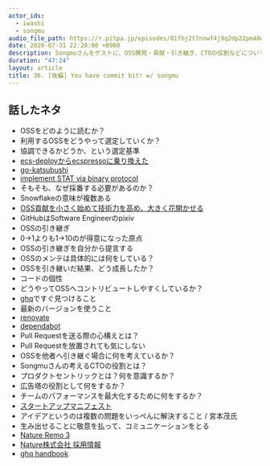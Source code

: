 ```yaml
---
actor_ids:
  - iwashi
  - songmu
audio_file_path: https://r.pitpa.jp/episodes/01fhj2t7nnwf4j9q2dp22pm48q.mp3
date: 2020-07-31 22:20:00 +0900
description: Songmuさんをゲストに、OSS開発・貢献・引き継ぎ、CTOの役割などについて語っていただいたエピソードです。
duration: "47:24"
layout: article
title: 36. [後編] You have commit bit! w/ songmu
---
```


## 話したネタ

- OSSをどのように読むか？
- 利用するOSSをどうやって選定していくか？
- 協調できるかどうか、という選定基準
- [ecs-deployからecspressoに乗り換えた](https://songmu.jp/riji/entry/2020-03-18-ecspresso.html)
- [go-katsubushi](https://github.com/kayac/go-katsubushi)
- [implement STAT via binary protocol ](https://github.com/kayac/go-katsubushi/pull/40)
- そもそも、なぜ採番する必要があるのか？
- Snowflakeの意味が複数ある
- [OSS貢献を小さく始めて技術力を高め、大きく花開かせる](https://yapcjapan.org/2020kyoto/timetable.html#/detail/21)
- GitHubはSoftware Engineerのpixiv
- OSSの引き継ぎ
- 0->1よりも1->10のが得意になった原点
- OSSの引き継ぎを自分から提言する
- OSSのメンテは具体的には何をしている？
- OSSを引き継いだ結果、どう成長したか？
- コードの個性
- どうやってOSSへコントリビュートしやすくしているか？
- [ghq](https://github.com/x-motemen/ghq)ですぐ見つけること
- 最新のバージョンを使うこと
- [renovate](https://github.com/renovatebot/renovate)
- [dependabot](https://dependabot.com/)
- Pull Requestを送る際の心構えとは？
- Pull Requestを放置されても気にしない
- OSSを他者へ引き継ぐ場合に何を考えているか？
- Songmuさんの考えるCTOの役割とは？
- プロダクトセントリックとは？何を意識するか？
- 広告塔の役割として何をするか？
- チームのパフォーマンスを最大化するために何をするか？
- [スタートアップマニフェスト](https://blog.song.mu/entry/startup-manifest)
- アイデアというのは複数の問題をいっぺんに解決すること / 宮本茂氏
- 生み出せることに敬意を払って、コミュニケーションをとる
- [Nature Remo 3](https://nature.global/jp/nature-remo-3)
- [Nature株式会社 採用情報](https://nature.global/jp/careers)
- [ghq handbook](https://leanpub.com/ghq-handbook)
